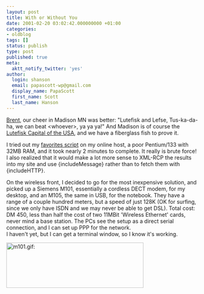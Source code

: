 ```yaml
---
layout: post
title: With or Without You
date: 2001-02-20 03:02:42.000000000 +01:00
categories:
- oldblog
tags: []
status: publish
type: post
published: true
meta:
  aktt_notify_twitter: 'yes'
author:
  login: shanson
  email: papascott-wp@gmail.com
  display_name: PapaScott
  first_name: Scott
  last_name: Hanson
---
```

<p><a href="http://inessential.com/2001/02/19.html">Brent</a>, our cheer in Madison MN was better: "Lutefisk and Lefse, Tus-ka-da-ha, we can beat &lt;whoever>, ya ya ya!" And Madison is of course the <a href="http://personal.riverusers.com/~roses/lutefisk.htm">Lutefisk Capital of the USA</a>, and we have a fiberglass fish to prove it.</p>
<p>I tried out my <a href="http://shanson.editthispage.com/stories/storyReader$501">favorites script</a> on my online host, a poor Pentium/133 with 32MB RAM, and it took nearly 2 minutes to complete. It really is brute force! I also realized that it would make a lot more sense to XML-RCP the results into my site and use &#123;includeMessage&#125; rather than to fetch them with &#123;includeHTTP&#125;.</p>
<p>On the wireless front, I decided to go for the most inexpensive solution, and picked up a Siemens M101, essentially a cordless DECT modem, for my desktop, and an M105, the same in USB, for the notebook. They have a range of a couple hundred meters, but a speed of just 128K (OK for surfing, since we only have ISDN and we may never be able to get DSL). Total cost: DM 450, less than half the cost of two 11MBit 'Wireless Ethernet' cards, never mind a base station. The PCs see the setup as a direct serial connection, and I can set up PPP for the network.<br />
I haven't yet, but I can get a terminal window, so I know it's working.</p>
<p><img src="http://www.papascott.de/wordpress/wp-content/uploads/2001/02/m101.gif" height="119" width="360" border="0" alt="m101.gif: " /></p>
